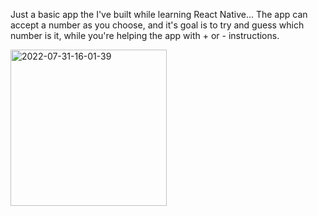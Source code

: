 Just a basic app the I've built while learning React Native...
The app can accept a number as you choose, and it's goal is to try and guess which number is it,
while you're helping the app with + or - instructions.



<img width="250" alt="2022-07-31-16-01-39" src="https://user-images.githubusercontent.com/35144794/182027795-2e4d33d8-2ad5-4a37-9b5b-f836314b933b.png">
